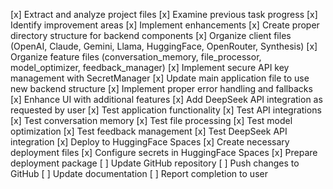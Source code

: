 [x] Extract and analyze project files
[x] Examine previous task progress
[x] Identify improvement areas
[x] Implement enhancements
  [x] Create proper directory structure for backend components
  [x] Organize client files (OpenAI, Claude, Gemini, Llama, HuggingFace, OpenRouter, Synthesis)
  [x] Organize feature files (conversation_memory, file_processor, model_optimizer, feedback_manager)
  [x] Implement secure API key management with SecretManager
  [x] Update main application file to use new backend structure
  [x] Implement proper error handling and fallbacks
  [x] Enhance UI with additional features
  [x] Add DeepSeek API integration as requested by user
[x] Test application functionality
  [x] Test API integrations
  [x] Test conversation memory
  [x] Test file processing
  [x] Test model optimization
  [x] Test feedback management
  [x] Test DeepSeek API integration
[x] Deploy to HuggingFace Spaces
  [x] Create necessary deployment files
  [x] Configure secrets in HuggingFace Spaces
  [x] Prepare deployment package
[ ] Update GitHub repository
  [ ] Push changes to GitHub
  [ ] Update documentation
[ ] Report completion to user
